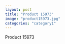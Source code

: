 ```yaml
---
layout: post
title: "Product 15973"
image: "product15973.jpg"
categories: "category1"
---
```

Product 15973
